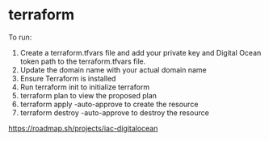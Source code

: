 # terraform
To run:
1. Create a terraform.tfvars file and add your private key and Digital Ocean token path to the terraform.tfvars file.
2. Update the domain name with your actual domain name
3. Ensure Terraform is installed
4. Run terraform init to initialize terraform 
5. terraform plan to view the proposed plan
6. terraform apply -auto-approve to create the resource
7. terraform destroy -auto-approve to destroy the resource

https://roadmap.sh/projects/iac-digitalocean
